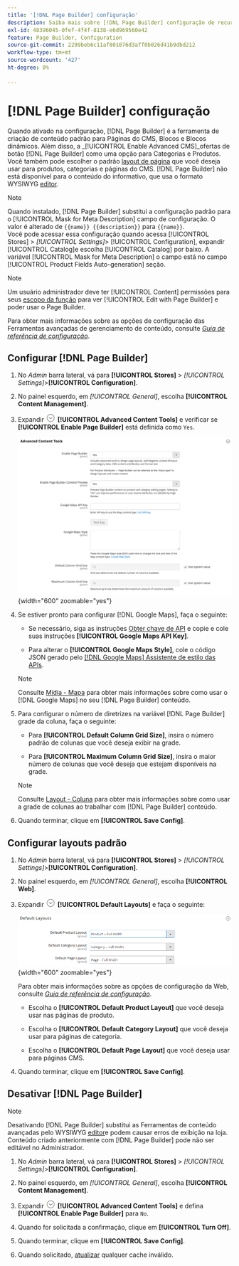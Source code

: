 ```yaml
---
title: '[!DNL Page Builder] configuração'
description: Saiba mais sobre [!DNL Page Builder] configuração de recurso no Admin para Adobe Commerce e Magento Open Source.
exl-id: 48396045-0fef-4f4f-8138-e6d969560e42
feature: Page Builder, Configuration
source-git-commit: 2299beb6c11af801076d3aff0b026d41b9dbd212
workflow-type: tm+mt
source-wordcount: '427'
ht-degree: 0%

---
```


# [!DNL Page Builder] configuração

Quando ativado na configuração, [!DNL Page Builder] é a ferramenta de criação de conteúdo padrão para Páginas do CMS, Blocos e Blocos dinâmicos. Além disso, a _[!UICONTROL Enable Advanced CMS]_ofertas de botão [!DNL Page Builder] como uma opção para Categorias e Produtos. Você também pode escolher o padrão [layout de página](../content-design/page-layout.md) que você deseja usar para produtos, categorias e páginas do CMS. [!DNL Page Builder] não está disponível para o conteúdo do informativo, que usa o formato WYSIWYG [editor](../content-design/editor.md).

>[!NOTE]
>
>Quando instalado, [!DNL Page Builder] substitui a configuração padrão para o [!UICONTROL Mask for Meta Description] campo de configuração. O valor é alterado de `{{name}} {{description}}` para `{{name}}`.
><br>
>Você pode acessar essa configuração quando acessa [!UICONTROL Stores] > _[!UICONTROL Settings]_> [!UICONTROL Configuration], expandir [!UICONTROL Catalog]e escolha [!UICONTROL Catalog] por baixo. A variável [!UICONTROL Mask for Meta Description] o campo está no campo [!UICONTROL Product Fields Auto-generation] seção.

>[!NOTE]
>
>Um usuário administrador deve ter [!UICONTROL Content] permissões para seus [escopo da função](../systems/permissions-user-roles.md) para ver [!UICONTROL Edit with Page Builder] e poder usar o Page Builder.

Para obter mais informações sobre as opções de configuração das Ferramentas avançadas de gerenciamento de conteúdo, consulte [_Guia de referência de configuração_](../configuration-reference/general/content-management.md).

## Configurar [!DNL Page Builder]

1. No _Admin_ barra lateral, vá para **[!UICONTROL Stores]** > _[!UICONTROL Settings]_>**[!UICONTROL Configuration]**.

1. No painel esquerdo, em _[!UICONTROL General]_, escolha **[!UICONTROL Content Management]**.

1. Expandir ![Seletor de expansão](../assets/icon-display-expand.png) **[!UICONTROL Advanced Content Tools]** e verificar se **[!UICONTROL Enable Page Builder]** está definida como `Yes`.

   ![Ferramentas de conteúdo avançadas](../configuration-reference/general/assets/content-management-advanced-content-tools.png){width="600" zoomable="yes"}

1. Se estiver pronto para configurar [!DNL Google Maps], faça o seguinte:

   - Se necessário, siga as instruções [Obter chave de API][1] e copie e cole suas instruções **[!UICONTROL Google Maps API Key]**.

   - Para alterar o **[!UICONTROL Google Maps Style]**, cole o código JSON gerado pelo [[!DNL Google Maps] Assistente de estilo das APIs][2].

   >[!NOTE]
   >
   >Consulte [Mídia - Mapa](map.md) para obter mais informações sobre como usar o [!DNL Google Maps] no seu [!DNL Page Builder] conteúdo.

1. Para configurar o número de diretrizes na variável [!DNL Page Builder] grade da coluna, faça o seguinte:

   - Para **[!UICONTROL Default Column Grid Size]**, insira o número padrão de colunas que você deseja exibir na grade.

   - Para **[!UICONTROL Maximum Column Grid Size]**, insira o maior número de colunas que você deseja que estejam disponíveis na grade.

   >[!NOTE]
   >
   >Consulte [Layout - Coluna](column.md) para obter mais informações sobre como usar a grade de colunas ao trabalhar com [!DNL Page Builder] conteúdo.

1. Quando terminar, clique em **[!UICONTROL Save Config]**.

## Configurar layouts padrão

1. No _Admin_ barra lateral, vá para **[!UICONTROL Stores]** > _[!UICONTROL Settings]_>**[!UICONTROL Configuration]**.

1. No painel esquerdo, em _[!UICONTROL General]_, escolha **[!UICONTROL Web]**.

1. Expandir ![Seletor de expansão](../assets/icon-display-expand.png) **[!UICONTROL Default Layouts]** e faça o seguinte:

   ![Layouts padrão](../configuration-reference/general/assets/web-default-layouts.png){width="600" zoomable="yes"}

   Para obter mais informações sobre as opções de configuração da Web, consulte [_Guia de referência de configuração_](../configuration-reference/general/web.md#default-layouts).

   - Escolha o **[!UICONTROL Default Product Layout]** que você deseja usar nas páginas de produto.

   - Escolha o **[!UICONTROL Default Category Layout]** que você deseja usar para páginas de categoria.

   - Escolha o **[!UICONTROL Default Page Layout]** que você deseja usar para páginas CMS.

1. Quando terminar, clique em **[!UICONTROL Save Config]**.

## Desativar [!DNL Page Builder]

>[!NOTE]
>
>Desativando [!DNL Page Builder] substitui as Ferramentas de conteúdo avançadas pelo WYSIWYG [editor](../content-design/editor.md)e podem causar erros de exibição na loja. Conteúdo criado anteriormente com [!DNL Page Builder] pode não ser editável no Administrador.

1. No _Admin_ barra lateral, vá para **[!UICONTROL Stores]** > _[!UICONTROL Settings]_>**[!UICONTROL Configuration]**.

1. No painel esquerdo, em _[!UICONTROL General]_, escolha **[!UICONTROL Content Management]**.

1. Expandir ![Seletor de expansão](../assets/icon-display-expand.png) **[!UICONTROL Advanced Content Tools]** e defina **[!UICONTROL Enable Page Builder]** para `No`.

1. Quando for solicitada a confirmação, clique em **[!UICONTROL Turn Off]**.

1. Quando terminar, clique em **[!UICONTROL Save Config]**.

1. Quando solicitado, [atualizar](../systems/cache-management.md) qualquer cache inválido.

[1]: https://developers.google.com/maps/documentation/javascript/get-api-key
[2]: https://mapstyle.withgoogle.com/
